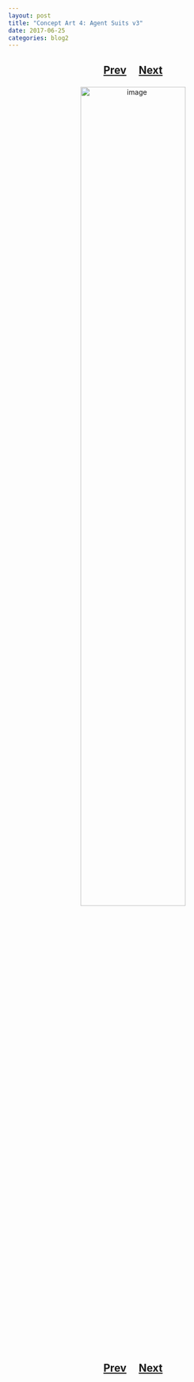 ```yaml
---
layout: post
title: "Concept Art 4: Agent Suits v3"
date: 2017-06-25
categories: blog2
---
```


<h2>
  <p style="text-align:center;">
    <a href="/wingsofthechorus/archive/2017/06/21/conceptart3">Prev</a>
    &nbsp;&nbsp;&nbsp;
    <a href="/wingsofthechorus/archive/2017/06/27/conceptart5">Next</a>
  </p>
</h2>

<p style="text-align:center;">
  <img src="/wingsofthechorus/images/conceptart/ca4.png" width="65%" alt="image"/>
</p>

<h2>
  <p style="text-align:center;">
    <a href="/wingsofthechorus/archive/2017/06/21/conceptart3">Prev</a>
    &nbsp;&nbsp;&nbsp;
    <a href="/wingsofthechorus/archive/2017/06/27/conceptart5">Next</a>
  </p>
</h2>
